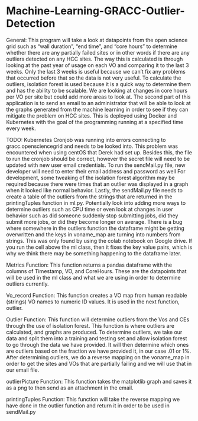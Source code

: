 # Machine-Learning-GRACC-Outlier-Detection
	
General:
	This program will take a look at datapoints from the open science grid such as “wall duration”, “end time”, and “core hours” to determine whether there are any partially failed sites or in other words if there are any outliers detected on any HCC sites. The way this is calculated is through looking at the past year of usage on each VO and comparing it to the last 3 weeks. Only the last 3 weeks is useful because we can’t fix any problems that occurred before that so the data is not very useful. To calculate the outliers, isolation forest is used because it is a quick way to determine them and has the ability to be scalable. We are looking at changes in core hours per VO per site but could add more areas to look at.
	The second part of this application is to send an email to an administrator that will be able to look at the graphs generated from the machine learning in order to see if they can mitigate the problem on HCC sites. This is deployed using Docker and Kubernetes with the goal of the programming running at a specified time every week. 

TODO:
	Kubernetes Cronjob was running into errors connecting to gracc.opensciencegrid and needs to be looked into. This problem was encountered when using centOS that Derek had set up. Besides this, the file to run the cronjob should be correct, however the secret file will need to be updated with new user email credentials. To run the sendMail.py file, new developer will need to enter their email address and password as well
	For development, some tweaking of the isolation forest algorithm may be required because there were times that an outlier was displayed in a graph when it looked like normal behavior. Lastly, the sendMail.py file needs to create a table of the outliers from the strings that are returned in the printingTuples function in ml.py. 
	Potentially look into adding more ways to determine outliers such as CPU time or even look at changes in user behavior such as did someone suddenly stop submitting jobs, did they submit more jobs, or did they become longer on average. 
	There is a bug where somewhere in the outliers function the dataframe might be getting overwritten and the keys in voname_map are turning into numbers from strings. This was only found by using the colab notebook on Google drive. If you run the cell above the ml class, then it fixes the key value pairs, which is why we think there may be something happening to the dataframe later.


Metrics Function:
	This function returns a pandas dataframe with the columns of Timestamp, VO, and CoreHours. These are the datapoints that will be used in the ml class and what we are using in order to determine outliers currently.

Vo_record Function:
	This function creates a VO map from human readable (strings) VO names to numeric ID values. It is used in the next function, outlier. 

Outlier Function:
	This function will determine outliers from the Vos and CEs through the use of isolation forest. This function is where outliers are calculated, and graphs are produced. To determine outliers, we take our data and split them into a training and testing set and allow isolation forest to go through the data we have provided. It will then determine which ones are outliers based on the fraction we have provided it, in our case .01 or 1%. After determining outliers, we do a reverse mapping on the voname_map in order to get the sites and VOs that are partially failing and we will use that in our email file.

outlierPicture Function:
  This function takes the matplotlib graph and saves it as a png to then send as an attachment in the email.

printingTuples Function:
	This function will take the reverse mapping we have done in the outlier function and return it in order to be used in sendMail.py

